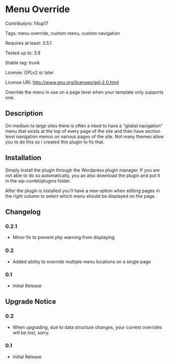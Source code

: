 # Menu Override #

Contributors: fillup17

Tags: menu override, custom menu, custom navigation

Requires at least: 3.5.1

Tested up to: 3.8

Stable tag: trunk

License: GPLv2 or later

License URI: http://www.gnu.org/licenses/gpl-2.0.html

Override the menu in use on a page level when your template only supports one.

## Description ##

On medium to large sites there is often a need to have a "global navigation" menu that exists at the top of every page of the site and then have section level navigation menus on various pages of the site. Not many themes allow you to do this so I created this plugin to fix that.

## Installation ##

Simply install the plugin through the Wordpress plugin manager. If you are not able to do so automatically, you an also download the plugin and put it in the wp-contet/plugins folder.

After the plugin is installed you'll have a new option when editing pages in the right column to select which menu should be displayed on the page.

## Changelog ##

### 0.2.1 ###
* Minor fix to prevent php warning from displaying

### 0.2 ###
* Added ability to override multiple menu locations on a single page

### 0.1 ###
* Initial Release

## Upgrade Notice ##

### 0.2 ###
* When upgrading, due to data structure changes, your current overrides will be lost, sorry.

### 0.1 ###
* Initial Release
